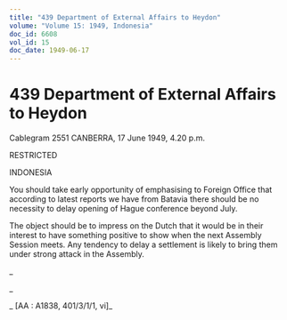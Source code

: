 ```yaml
---
title: "439 Department of External Affairs to Heydon"
volume: "Volume 15: 1949, Indonesia"
doc_id: 6608
vol_id: 15
doc_date: 1949-06-17
---
```


# 439 Department of External Affairs to Heydon

Cablegram 2551 CANBERRA, 17 June 1949, 4.20 p.m.

RESTRICTED

INDONESIA

You should take early opportunity of emphasising to Foreign Office that according to latest reports we have from Batavia there should be no necessity to delay opening of Hague conference beyond July.

The object should be to impress on the Dutch that it would be in their interest to have something positive to show when the next Assembly Session meets. Any tendency to delay a settlement is likely to bring them under strong attack in the Assembly.

_

_

_ [AA : A1838, 401/3/1/1, vi]_
